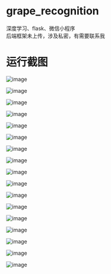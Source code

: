 # grape_recognition
深度学习、flask、微信小程序  
后端框架未上传，涉及私密，有需要联系我

# 运行截图
![image](https://github.com/zs1314/grape_recognition/blob/main/run_image/1.jpg)

![image](https://github.com/zs1314/grape_recognition/blob/main/run_image/2.jpg)

![image](https://github.com/zs1314/grape_recognition/blob/main/run_image/3.jpg)

![image](https://github.com/zs1314/grape_recognition/blob/main/run_image/4.jpg)

![image](https://github.com/zs1314/grape_recognition/blob/main/run_image/5.jpg)

![image](https://github.com/zs1314/grape_recognition/blob/main/run_image/6.jpg)

![image](https://github.com/zs1314/grape_recognition/blob/main/run_image/7.jpg)

![image](https://github.com/zs1314/grape_recognition/blob/main/run_image/8.jpg)

![image](https://github.com/zs1314/grape_recognition/blob/main/run_image/9.jpg)

![image](https://github.com/zs1314/grape_recognition/blob/main/run_image/10.jpg)

![image](https://github.com/zs1314/grape_recognition/blob/main/run_image/11.jpg)

![image](https://github.com/zs1314/grape_recognition/blob/main/run_image/12.jpg)

![image](https://github.com/zs1314/grape_recognition/blob/main/run_image/13.jpg)

![image](https://github.com/zs1314/grape_recognition/blob/main/run_image/14.jpg)

![image](https://github.com/zs1314/grape_recognition/blob/main/run_image/15.jpg)

![image](https://github.com/zs1314/grape_recognition/blob/main/run_image/16.jpg)

![image](https://github.com/zs1314/grape_recognition/blob/main/run_image/17.jpg)

